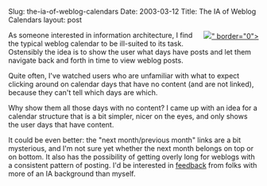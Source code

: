 Slug: the-ia-of-weblog-calendars
Date: 2003-03-12
Title: The IA of Weblog Calendars
layout: post

<div style="float:right"><a href="&lt;!--#siteurl--&gt;dev/foo"><img --="--" linkonly="true" src="&lt;!--#enclosure urlonly=" true"="true&quot;" />&quot; border=&quot;0&quot;&gt;</a></div>
As someone interested in information architecture, I find the typical weblog calendar to be ill-suited to its task. Ostensibly the idea is to show the user what days have posts and let them navigate back and forth in time to view weblog posts.

Quite often, I&#39;ve watched users who are unfamiliar with what to expect clicking around on calendar days that have no content (and are not linked), because they can&#39;t tell which days are which.

Why show them all those days with no content? I came up with an idea for a calendar structure that is a bit simpler, nicer on the eyes, and only shows the user days that have content.

It could be even better: the &quot;next month/previous month&quot; links are a bit mysterious, and I&#39;m not sure yet whether the next month belongs on top or on bottom. It also has the possibility of getting overly long for weblogs with a consistent pattern of posting. I&#39;d be interested in <a href="&lt;!--#siteurl--&gt;&lt;!--#msgnum--&gt;/reply">feedback</a> from folks with more of an IA background than myself.
